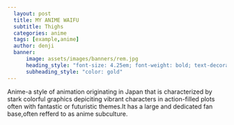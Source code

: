 ```yaml
---
  layout: post
  title: MY ANIME WAIFU
  subtitle: Thighs
  categories: anime
  tags: [example,anime]
  author: denji
  banner:
      image: assets/images/banners/rem.jpg
      heading_style: "font-size: 4.25em; font-weight: bold; text-decoration: underline"
      subheading_style: "color: gold"
---
```

  Anime-a style of animation originating in Japan that is characterized by stark colorful graphics depiciting vibrant characters in action-filled plots often with fantastic or futuristic themes.It has a large and dedicated fan base,often refferd to as anime subculture.
